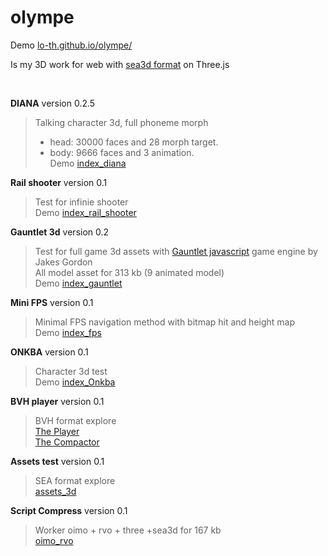 olympe
======

Demo [lo-th.github.io/olympe/](http://lo-th.github.io/olympe/)

Is my 3D work for web with [sea3d format](href='https://code.google.com/p/sea3d/) on Three.js

<br>


**DIANA** version 0.2.5
> Talking character 3d, full phoneme morph<br>
> - head: 30000 faces and 28 morph target.<br>
> - body: 9666 faces and 3 animation.<br>
Demo [index_diana](http://lo-th.github.io/olympe/index_diana.html)

**Rail shooter** version 0.1 
> Test for infinie shooter<br>
Demo [index_rail_shooter](http://lo-th.github.io/olympe/index_rail_shooter.html)

**Gauntlet 3d** version 0.2 
> Test for full game 3d assets with [Gauntlet javascript](https://github.com/jakesgordon/javascript-gauntlet/) game engine by Jakes Gordon<br>
All model asset for 313 kb (9 animated model)<br>
Demo [index_gauntlet](http://lo-th.github.io/olympe/index_gauntlet.html)

**Mini FPS** version 0.1 
> Minimal FPS navigation method with bitmap hit and height map<br>
Demo [index_fps](http://lo-th.github.io/olympe/index_fps.html)

**ONKBA** version 0.1
> Character 3d test<br>
Demo [index_Onkba](http://lo-th.github.io/olympe/index_onkba.html)

**BVH player** version 0.1
> BVH format explore<br>
[The Player](http://lo-th.github.io/olympe/BVH_player.html)<br>
[The Compactor](http://lo-th.github.io/olympe/BVHtoPNG.html)

**Assets test** version 0.1
> SEA format explore<br>
[assets_3d](http://lo-th.github.io/olympe/test_assets.html)

**Script Compress** version 0.1
> Worker oimo + rvo + three +sea3d for 167 kb<br>
[oimo_rvo](http://lo-th.github.io/olympe/test_worker.html)
